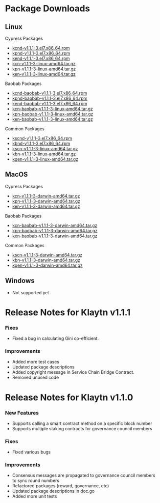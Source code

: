 # Package Downloads

## Linux

Cypress Packages

- [kcnd-v1.1.1-3.el7.x86_64.rpm](http://packages.klaytn.net/klaytn/v1.1.1/kcnd-v1.1.1-3.el7.x86_64.rpm)
- [kpnd-v1.1.1-3.el7.x86_64.rpm](http://packages.klaytn.net/klaytn/v1.1.1/kpnd-v1.1.1-3.el7.x86_64.rpm)
- [kend-v1.1.1-3.el7.x86_64.rpm](http://packages.klaytn.net/klaytn/v1.1.1/kend-v1.1.1-3.el7.x86_64.rpm)
- [kcn-v1.1.1-3-linux-amd64.tar.gz](http://packages.klaytn.net/klaytn/v1.1.1/kcn-v1.1.1-3-linux-amd64.tar.gz)
- [kpn-v1.1.1-3-linux-amd64.tar.gz](http://packages.klaytn.net/klaytn/v1.1.1/kpn-v1.1.1-3-linux-amd64.tar.gz)
- [ken-v1.1.1-3-linux-amd64.tar.gz](http://packages.klaytn.net/klaytn/v1.1.1/ken-v1.1.1-3-linux-amd64.tar.gz)

Baobab Packages

- [kcnd-baobab-v1.1.1-3.el7.x86_64.rpm](http://packages.klaytn.net/klaytn/v1.1.1/kcnd-baobab-v1.1.1-3.el7.x86_64.rpm)
- [kpnd-baobab-v1.1.1-3.el7.x86_64.rpm](http://packages.klaytn.net/klaytn/v1.1.1/kpnd-baobab-v1.1.1-3.el7.x86_64.rpm)
- [kend-baobab-v1.1.1-3.el7.x86_64.rpm](http://packages.klaytn.net/klaytn/v1.1.1/kend-baobab-v1.1.1-3.el7.x86_64.rpm)
- [kcn-baobab-v1.1.1-3-linux-amd64.tar.gz](http://packages.klaytn.net/klaytn/v1.1.1/kcn-baobab-v1.1.1-3-linux-amd64.tar.gz)
- [kpn-baobab-v1.1.1-3-linux-amd64.tar.gz](http://packages.klaytn.net/klaytn/v1.1.1/kpn-baobab-v1.1.1-3-linux-amd64.tar.gz)
- [ken-baobab-v1.1.1-3-linux-amd64.tar.gz](http://packages.klaytn.net/klaytn/v1.1.1/ken-baobab-v1.1.1-3-linux-amd64.tar.gz)

Common Packages

- [kscnd-v1.1.1-3.el7.x86_64.rpm](http://packages.klaytn.net/klaytn/v1.1.1/kscnd-v1.1.1-3.el7.x86_64.rpm)
- [kbnd-v1.1.1-3.el7.x86_64.rpm](http://packages.klaytn.net/klaytn/v1.1.1/kbnd-v1.1.1-3.el7.x86_64.rpm)
- [kscn-v1.1.1-3-linux-amd64.tar.gz](http://packages.klaytn.net/klaytn/v1.1.1/kscn-v1.1.1-3-linux-amd64.tar.gz)
- [kbn-v1.1.1-3-linux-amd64.tar.gz](http://packages.klaytn.net/klaytn/v1.1.1/kbn-v1.1.1-3-linux-amd64.tar.gz)
- [kgen-v1.1.1-3-linux-amd64.tar.gz](http://packages.klaytn.net/klaytn/v1.1.1/kgen-v1.1.1-3-linux-amd64.tar.gz)

## MacOS

Cypress Packages

- [kcn-v1.1.1-3-darwin-amd64.tar.gz](http://packages.klaytn.net/klaytn/v1.1.1/kcn-v1.1.1-3-darwin-amd64.tar.gz)
- [kpn-v1.1.1-3-darwin-amd64.tar.gz](http://packages.klaytn.net/klaytn/v1.1.1/kpn-v1.1.1-3-darwin-amd64.tar.gz)
- [ken-v1.1.1-3-darwin-amd64.tar.gz](http://packages.klaytn.net/klaytn/v1.1.1/ken-v1.1.1-3-darwin-amd64.tar.gz)

Baobab Packages

- [kcn-baobab-v1.1.1-3-darwin-amd64.tar.gz](http://packages.klaytn.net/klaytn/v1.1.1/kcn-baobab-v1.1.1-3-darwin-amd64.tar.gz)
- [kpn-baobab-v1.1.1-3-darwin-amd64.tar.gz](http://packages.klaytn.net/klaytn/v1.1.1/kpn-baobab-v1.1.1-3-darwin-amd64.tar.gz)
- [ken-baobab-v1.1.1-3-darwin-amd64.tar.gz](http://packages.klaytn.net/klaytn/v1.1.1/ken-baobab-v1.1.1-3-darwin-amd64.tar.gz)

Common Packages

- [kscn-v1.1.1-3-darwin-amd64.tar.gz](http://packages.klaytn.net/klaytn/v1.1.1/kscn-v1.1.1-3-darwin-amd64.tar.gz)
- [kbn-v1.1.1-3-darwin-amd64.tar.gz](http://packages.klaytn.net/klaytn/v1.1.1/kbn-v1.1.1-3-darwin-amd64.tar.gz)
- [kgen-v1.1.1-3-darwin-amd64.tar.gz](http://packages.klaytn.net/klaytn/v1.1.1/kgen-v1.1.1-3-darwin-amd64.tar.gz)

## Windows

- Not supported yet

# Release Notes for Klaytn v1.1.1

### Fixes

- Fixed a bug in calculating Gini co-efficient.

### Improvements

- Added more test cases
- Updated package descriptions
- Added copyright message in Service Chain Bridge Contract.
- Removed unused code

# Release Notes for Klaytn v1.1.0

### New Features

- Supports calling a smart contract method on a specific block number
- Supports multiple staking contracts for governance council members

### Fixes

- Fixed various bugs

### Improvements

- Consensus messages are propagated to governance council members to sync round numbers
- Refactored packages (reward, governance, etc)
- Updated package descriptions in doc.go
- Added more unit tests